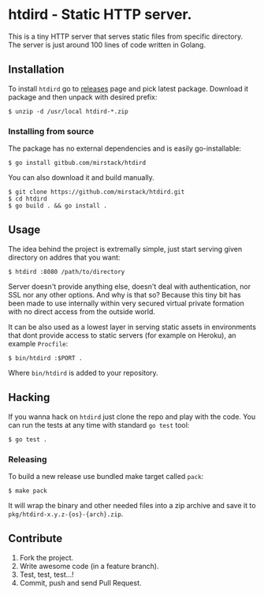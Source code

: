 # htdird - Static HTTP server.

This is a tiny HTTP server that serves static files from specific directory. The server is just 
around 100 lines of code written in Golang.

## Installation

To install `htdird` go to [releases][releases] page and pick latest package. Download
it package and then unpack with desired prefix:

    $ unzip -d /usr/local htdird-*.zip

[releases]: https://github.com/mirstack/htdird/releases

### Installing from source

The package has no external dependencies and is easily go-installable:

    $ go install gitbub.com/mirstack/htdird

You can also download it and build manually.

    $ git clone https://github.com/mirstack/htdird.git
    $ cd htdird
    $ go build . && go install .
    
## Usage

The idea behind the project is extremally simple, just start serving given directory on addres that 
you want:

    $ htdird :8080 /path/to/directory
    
Server doesn't provide anything else, doesn't deal with authentication, nor SSL nor any other options.
And why is that so? Because this tiny bit has been made to use internally within very secured virtual
private formation with no direct access from the outside world. 

It can be also used as a lowest layer in serving static assets in environments that dont provide access
to static servers (for example on Heroku), an example `Procfile`:

    $ bin/htdird :$PORT .
    
Where `bin/htdird` is added to your repository.

## Hacking

If you wanna hack on `htdird` just clone the repo and play with the code. You can run the tests at 
any time with standard `go test` tool:

    $ go test .

### Releasing

To build a new release use bundled make target called `pack`:

    $ make pack

It will wrap the binary and other needed files into a zip archive and save
it to `pkg/htdird-x.y.z-{os}-{arch}.zip`.

## Contribute

1. Fork the project.
2. Write awesome code (in a feature branch).
3. Test, test, test...!
4. Commit, push and send Pull Request.
